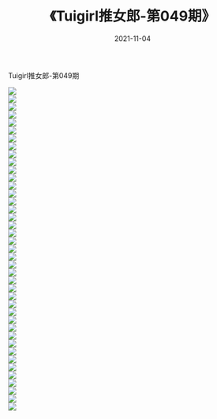 ﻿---
layout: post
title:  《Tuigirl推女郎-第049期》
date:   2021-11-04
img: http://imgx.orgx.ga/漏D/网络美图/2021/Tuigirl推女郎-第049期/000.jpg
categories: [美女, 清纯, 唯美]
---

Tuigirl推女郎-第049期

  ![](http://imgx.orgx.ga/漏D/网络美图/2021/Tuigirl推女郎-第049期/001.jpg) <br> ![](http://imgx.orgx.ga/漏D/网络美图/2021/Tuigirl推女郎-第049期/002.jpg) <br> ![](http://imgx.orgx.ga/漏D/网络美图/2021/Tuigirl推女郎-第049期/003.jpg) <br> ![](http://imgx.orgx.ga/漏D/网络美图/2021/Tuigirl推女郎-第049期/004.jpg) <br> ![](http://imgx.orgx.ga/漏D/网络美图/2021/Tuigirl推女郎-第049期/005.jpg) <br> ![](http://imgx.orgx.ga/漏D/网络美图/2021/Tuigirl推女郎-第049期/006.jpg) <br> ![](http://imgx.orgx.ga/漏D/网络美图/2021/Tuigirl推女郎-第049期/007.jpg) <br> ![](http://imgx.orgx.ga/漏D/网络美图/2021/Tuigirl推女郎-第049期/008.jpg) <br> ![](http://imgx.orgx.ga/漏D/网络美图/2021/Tuigirl推女郎-第049期/009.jpg) <br> ![](http://imgx.orgx.ga/漏D/网络美图/2021/Tuigirl推女郎-第049期/010.jpg) <br> ![](http://imgx.orgx.ga/漏D/网络美图/2021/Tuigirl推女郎-第049期/011.jpg) <br> ![](http://imgx.orgx.ga/漏D/网络美图/2021/Tuigirl推女郎-第049期/012.jpg) <br> ![](http://imgx.orgx.ga/漏D/网络美图/2021/Tuigirl推女郎-第049期/013.jpg) <br> ![](http://imgx.orgx.ga/漏D/网络美图/2021/Tuigirl推女郎-第049期/014.jpg) <br> ![](http://imgx.orgx.ga/漏D/网络美图/2021/Tuigirl推女郎-第049期/015.jpg) <br> ![](http://imgx.orgx.ga/漏D/网络美图/2021/Tuigirl推女郎-第049期/016.jpg) <br> ![](http://imgx.orgx.ga/漏D/网络美图/2021/Tuigirl推女郎-第049期/017.jpg) <br> ![](http://imgx.orgx.ga/漏D/网络美图/2021/Tuigirl推女郎-第049期/018.jpg) <br> ![](http://imgx.orgx.ga/漏D/网络美图/2021/Tuigirl推女郎-第049期/019.jpg) <br> ![](http://imgx.orgx.ga/漏D/网络美图/2021/Tuigirl推女郎-第049期/020.jpg) <br> ![](http://imgx.orgx.ga/漏D/网络美图/2021/Tuigirl推女郎-第049期/021.jpg) <br> ![](http://imgx.orgx.ga/漏D/网络美图/2021/Tuigirl推女郎-第049期/022.jpg) <br> ![](http://imgx.orgx.ga/漏D/网络美图/2021/Tuigirl推女郎-第049期/023.jpg) <br> ![](http://imgx.orgx.ga/漏D/网络美图/2021/Tuigirl推女郎-第049期/024.jpg) <br> ![](http://imgx.orgx.ga/漏D/网络美图/2021/Tuigirl推女郎-第049期/025.jpg) <br> ![](http://imgx.orgx.ga/漏D/网络美图/2021/Tuigirl推女郎-第049期/026.jpg) <br> ![](http://imgx.orgx.ga/漏D/网络美图/2021/Tuigirl推女郎-第049期/027.jpg) <br> ![](http://imgx.orgx.ga/漏D/网络美图/2021/Tuigirl推女郎-第049期/028.jpg) <br> ![](http://imgx.orgx.ga/漏D/网络美图/2021/Tuigirl推女郎-第049期/029.jpg) <br> ![](http://imgx.orgx.ga/漏D/网络美图/2021/Tuigirl推女郎-第049期/030.jpg) <br> ![](http://imgx.orgx.ga/漏D/网络美图/2021/Tuigirl推女郎-第049期/031.jpg) <br> ![](http://imgx.orgx.ga/漏D/网络美图/2021/Tuigirl推女郎-第049期/032.jpg) <br> ![](http://imgx.orgx.ga/漏D/网络美图/2021/Tuigirl推女郎-第049期/033.jpg) <br> ![](http://imgx.orgx.ga/漏D/网络美图/2021/Tuigirl推女郎-第049期/034.jpg) <br> ![](http://imgx.orgx.ga/漏D/网络美图/2021/Tuigirl推女郎-第049期/035.jpg) <br> ![](http://imgx.orgx.ga/漏D/网络美图/2021/Tuigirl推女郎-第049期/036.jpg) <br> ![](http://imgx.orgx.ga/漏D/网络美图/2021/Tuigirl推女郎-第049期/037.jpg) <br> ![](http://imgx.orgx.ga/漏D/网络美图/2021/Tuigirl推女郎-第049期/038.jpg) <br> ![](http://imgx.orgx.ga/漏D/网络美图/2021/Tuigirl推女郎-第049期/039.jpg) <br> ![](http://imgx.orgx.ga/漏D/网络美图/2021/Tuigirl推女郎-第049期/040.jpg) <br> ![](http://imgx.orgx.ga/漏D/网络美图/2021/Tuigirl推女郎-第049期/041.jpg) <br>